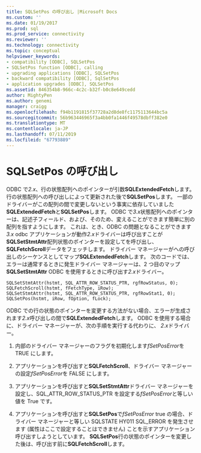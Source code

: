```yaml
---
title: SQLSetPos の呼び出し |Microsoft Docs
ms.custom: ''
ms.date: 01/19/2017
ms.prod: sql
ms.prod_service: connectivity
ms.reviewer: ''
ms.technology: connectivity
ms.topic: conceptual
helpviewer_keywords:
- compatibility [ODBC], SQLSetPos
- SQLSetPos function [ODBC], calling
- upgrading applications [ODBC], SQLSetPos
- backward compatibility [ODBC], SqlSetPos
- application upgrades [ODBC], SQLSetPos
ms.assetid: 846354b8-966c-4c2c-b32f-b0c8e649cedd
author: MightyPen
ms.author: genemi
manager: craigg
ms.openlocfilehash: f94b1191815f37728a2d8de8fc1175113644bc5a
ms.sourcegitcommit: 56b963446965f3a4bb0fa1446f49578dbff382e0
ms.translationtype: MT
ms.contentlocale: ja-JP
ms.lasthandoff: 07/11/2019
ms.locfileid: "67793889"
---
```

# <a name="calling-sqlsetpos"></a>SQLSetPos の呼び出し
ODBC で*2.x*、行の状態配列へのポインターが引数**SQLExtendedFetch**します。 行の状態配列への呼び出しによって更新された後で**SQLSetPos**します。 一部のドライバーがこの配列の間で変更しないという事実に依存していました**SQLExtendedFetch**と**SQLSetPos**します。 ODBC で*3.x*状態配列へのポインターは、記述子フィールド、および、そのため、変えることができます簡単に別の配列を指すようにします。 これは、とき、ODBC の問題となることができます*3.x* odbc アプリケーションが動作*2.x*ドライバーは呼び出すことが**SQLSetStmtAttr**配列状態のポインターを設定してを呼び出し、**SQLFetchScroll**データをフェッチします。 ドライバー マネージャーがへの呼び出しのシーケンスとしてマップ**SQLExtendedFetch**します。 次のコードでは、エラーは通常するときに発生ドライバー マネージャーは、2 つ目のマップ**SQLSetStmtAttr** ODBC を使用するときに呼び出す*2.x*ドライバー。  
  
```  
SQLSetStmtAttr(hstmt, SQL_ATTR_ROW_STATUS_PTR, rgfRowStatus, 0);  
SQLFetchScroll(hstmt, fFetchType, iRow);  
SQLSetStmtAttr(hstmt, SQL_ATTR_ROW_STATUS_PTR, rgfRowStat1, 0);  
SQLSetPos(hstmt, iRow, fOption, fLock);  
```  
  
 ODBC での行の状態のポインターを変更する方法がない場合、エラーが生成されます*2.x*呼び出しの間で**SQLExtendedFetch**します。 ODBC を使用する場合に、ドライバー マネージャーが、次の手順を実行する代わりに、 *2.x*ドライバー。  
  
1.  内部のドライバー マネージャーのフラグを初期化します*fSetPosError*を TRUE にします。  
  
2.  アプリケーションを呼び出すと**SQLFetchScroll**、ドライバー マネージャーの設定*fSetPosError*を FALSE にします。  
  
3.  アプリケーションを呼び出すと**SQLSetStmtAttr**ドライバー マネージャーを設定し、SQL_ATTR_ROW_STATUS_PTR を設定する*fSetPosError*と等しい値を True です。  
  
4.  アプリケーションを呼び出すと**SQLSetPos**で*fSetPosError* true の場合、ドライバー マネージャーと等しい SQLSTATE HY011 SQL_ERROR を発生させます (属性はここで設定することはできません) ことを示すアプリケーション呼び出すしようとしています。 **SQLSetPos**行の状態のポインターを変更した後は、呼び出す前に**SQLFetchScroll**します。
